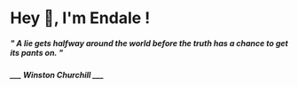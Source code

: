 <h1 title="head"> Hey 👋, I'm Endale !</h1>

**<h5><i>" A lie gets halfway around the world before the truth has a chance to get its pants on. "</i></h5>**

*<b>___ Winston Churchill ___</b>*
